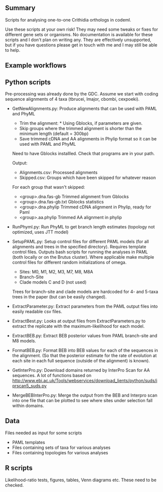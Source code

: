 ## Summary

Scripts for analysing one-to-one Crithidia orthologs in codeml.

Use these scripts at your own risk! They may need some tweaks or fixes for different gene sets or organisms. No documentation is available for these scripts and I don't plan on writing any. They are effectively unsupported, but if you have questions please get in touch with me and I may still be able to help.  


## Example workflows 


## Python scripts

Pre-processing was already done by the GDC. Assume we start with coding sequence alignments of 4 taxa (tbrucei, lmajor, cbombi, cexpoeki). 


- GetNewAlignments.py:
	Produce alignments that can be used with PAML and PhyML

    - Trim the alignment:
            * Using Gblocks, if parameters are given.
    - Skip groups where the trimmed alignment is shorter than the minimum length (default = 300bp)
    - Save trimmed cDNA and AA alignments in Phylip format so it can be used with PAML and PhyML

	Need to have Gblocks installled.  Check that programs are in your path.  
	
	Output:

    - Alignments.csv:  Processed alignments
    - Skipped.csv:     Groups which have been skipped for whatever reason
    

    For each group that wasn't skipped:

    - \<group\>.dna.fas-gb         Trimmed alignment from Gblocks
    - \<group\>.dna.fas-gb.txt     Gblocks statistics
    - \<group\>.dna.phylip         Trimmed cDNA alignment in Phylip, ready for Paml
    - \<group\>.aa.phylip             Trimmed AA alignment in phylip
   

- RunPhyml.py: 
	Run PhyML to get branch length estimates (topology not optimized, uses JTT model)

- SetupPAML.py:
	Setup control files for different PAML models (for all alignments and trees in the specified directory). Requires template control files. Outputs bash scripts for running the analyses in PAML (both locally or on the Brutus cluster). Where applicable make multiple control files for different random initializations of omega.

	- Sites: M0, M1, M2, M3, M7, M8, M8A
	- Branch-Site
	- Clade models C and D (not used)

	Trees for branch-site and clade models are hardcoded for 4- and 5-taxa trees in the paper (but can be easily changed).

- ExtractParameter.py:
	Extract parameters from the PAML output files into easily readable csv files.

- ExtractBest.py:
	Looks at output files from ExtractParameters.py to extract the replicate with the maximum-likelihood for each model.

- ExtractBEB.py:
	Extract BEB posterior values from PAML branch-site and M8 models.

- FormatBEB.py:
	Format BEB into BEB values for each of the sequences in the alignment. (So that the posterior estimate for the rate of evolution at each site in each full sequence (outside of the alignment) is known).

- GetInterPro.py:
	Download domains returned by InterPro Scan for AA sequences. A lot of functions based on http://www.ebi.ac.uk/Tools/webservices/download_lients/python/suds/iprscan5_suds.py

- MergeBEBInterPro.py:
	Merge the output from the BEB and Interpro scan into one file that can be plotted to see where sites under selection fall within domains.



## Data
Files needed as input for some scripts

- PAML templates
- Files containing sets of taxa for various analyses 
- Files containing topologies for various analyses  


## R scripts
Likelihood-ratio tests, figures, tables, Venn diagrams etc.
These need to be checked.

